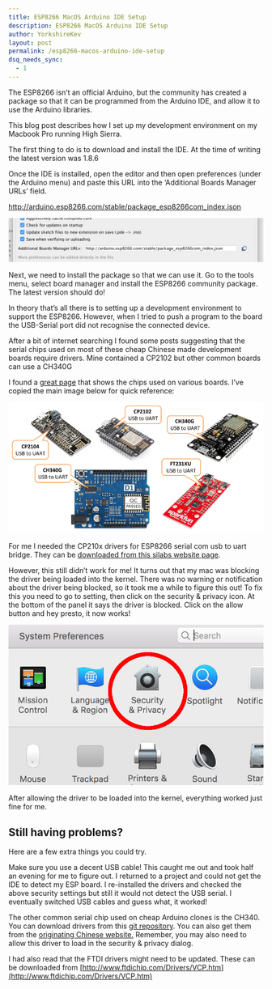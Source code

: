 ```yaml
---
title: ESP8266 MacOS Arduino IDE Setup
description: ESP8266 MacOS Arduino IDE Setup
author: YorkshireKev
layout: post
permalink: /esp8266-macos-arduino-ide-setup
dsq_needs_sync:
  - 1
---
```

The ESP8266 isn’t an official Arduino, but the community has created a package so that it can be programmed from the Arduino IDE, and allow it to use the Arduino libraries.

This blog post describes how I set up my development environment on my Macbook Pro running High Sierra.

The first thing to do is to  download  and install the IDE. At the time of writing the latest version was 1.8.6

Once the IDE is installed, open the editor and then open preferences (under the Arduino menu) and paste this URL into the ‘Additional Boards Manager URLs’ field.

http://arduino.esp8266.com/stable/package_esp8266com_index.json

![](images/esp8266-macos-arduino-ide-setup/screenshot-2018-09-09-at-18.28.05.png "screenshot")

Next, we need to install the package so that we can use it. Go to the tools menu, select board manager and install the ESP8266 community package. The latest version should do!

In theory that’s all there is to setting up a development environment to support the ESP8266. However, when I tried to push a program to the board the USB-Serial port did not recognise the connected device.

After a bit of internet searching I found some posts suggesting that the serial chips used on most of these cheap Chinese made development boards require drivers. Mine contained a CP2102 but other common boards can use a CH340G

I found a  [great page](https://arduino-esp8266.readthedocs.io/en/2.4.2/faq/a01-espcomm_sync-failed.html)  that shows the chips used on various boards. I’ve copied the main image below for quick reference:

![](images/esp8266-macos-arduino-ide-setup/example-esp8266-boards-with-usb.png)

For me I needed the CP210x drivers for ESP8266 serial com usb to uart bridge. They can be  [downloaded from this silabs website page](https://www.silabs.com/products/development-tools/software/usb-to-uart-bridge-vcp-drivers).

However, this still didn’t work for me! It turns out that my mac was blocking the driver being loaded into the kernel. There was no warning or notification about the driver being blocked, so it took me a while to figure this out! To fix this you need to go to setting, then click on the security & privacy icon. At the bottom of the panel it says the driver is blocked. Click on the allow button and hey presto, it now works!

![](images/esp8266-macos-arduino-ide-setup/esp8266-security-icon-mac.png)

After allowing the driver to be loaded into the kernel, everything worked just fine for me.

## Still having problems?

Here are a few extra things you could try.

Make sure you use a decent USB cable! This caught me out and took half an evening for me to figure out. I returned to a project and could not get the IDE to detect my ESP board. I re-installed the drivers and checked the above security settings but still it would not detect the USB serial. I eventually switched USB cables and guess what, it worked!

The other common serial chip used on cheap Arduino clones is the CH340. You can download drivers from this  [git repository](https://github.com/adrianmihalko/ch340g-ch34g-ch34x-mac-os-x-driver). You can also get them from the  [originating Chinese website.](http://www.wch.cn/download/CH341SER_MAC_ZIP.html) Remember, you may also need to allow this driver to load in the security & privacy dialog.

I had also read that the FTDI drivers might need to be updated. These can be downloaded from [http://www.ftdichip.com/Drivers/VCP.htm](http://www.ftdichip.com/Drivers/VCP.htm)
